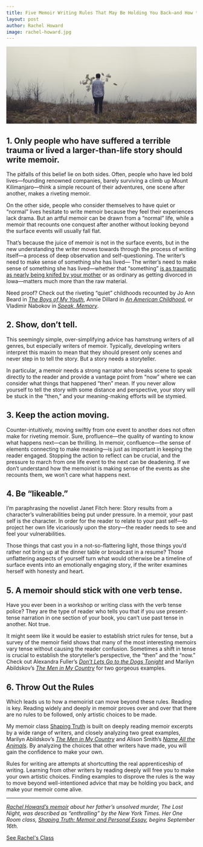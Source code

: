 ```yaml
---
title: Five Memoir Writing Rules That May Be Holding You Back—and How to Move Beyond Them
layout: post
author: Rachel Howard
image: rachel-howard.jpg
---
```

![Picture of flying papers](/img/flying_paper.jpg)

## 1. Only people who have suffered a terrible trauma or lived a larger-than-life story should write memoir. 

The pitfalls of this belief lie on both sides. Often, people who have led bold lives—founding renowned companies, barely surviving a climb up Mount Kilimanjaro—think a simple recount of their adventures, one scene after another, makes a riveting memoir.


On the other side, people who consider themselves to have quiet or “normal” lives hesitate to write memoir because they feel their experiences lack drama. But an artful memoir can be drawn from a “normal” life, while a memoir that recounts one conquest after another without looking beyond the surface events will usually fall flat.


That’s because the juice of memoir is not in the surface events, but in the new understanding the writer moves towards through the process of writing itself—a process of deep observation and self-questioning. The writer’s need to make sense of something she has lived— The writer’s need to make sense of something she has lived—whether that “something” [is as traumatic as nearly being knifed by your mother](http://www.powells.com/biblio/17-9780140179835-106) or as ordinary as getting divorced in Iowa—matters much more than the raw material.


Need proof? Check out the riveting “quiet” childhoods recounted by Jo Ann Beard in [_The Boys of My Youth_](http://www.powells.com/biblio/1-9780316085250-12), Annie Dillard in [_An American Childhood_](http://www.powells.com/biblio/7-9780060915186-5), or Vladimir Nabokov in [_Speak, Memory_](http://www.powells.com/biblio/74-9780679723394-0).


## 2. Show, don’t tell.

This seemingly simple, over-simplifying advice has hamstrung writers of all genres, but especially writers of memoir. Typically, developing writers interpret this maxim to mean that they should present only scenes and never step in to tell the story. But a story needs a storyteller.


In particular, a memoir needs a strong narrator who breaks scene to speak directly to the reader and provide a vantage point from “now” where we can consider what things that happened “then” mean. If you never allow yourself to tell the story with some distance and perspective, your story will be stuck in the “then,” and your meaning-making efforts will be stymied. 

## 3. Keep the action moving.

Counter-intuitively, moving swiftly from one event to another does not often make for riveting memoir. Sure, profluence—the quality of wanting to know what happens next—can be thrilling. In memoir, confluence—the sense of elements connecting to make meaning—is just as important in keeping the reader engaged. Stopping the action to reflect can be crucial, and the pressure to march from one life event to the next can be deadening. If we don’t understand how the memoirist is making sense of the events as she recounts them, we won’t care what happens next.

## 4. Be “likeable.” 

I’m paraphrasing the novelist Janet Fitch here: Story results from a character’s vulnerabilities being put under pressure. In a memoir, your past self is the character. In order for the reader to relate to your past self—to project her own life vicariously upon the story—the reader needs to see and feel your vulnerabilities.


Those things that cast you in a not-so-flattering light, those things you’d rather not bring up at the dinner table or broadcast in a resume? Those unflattering aspects of yourself turn what would otherwise be a timeline of surface events into an emotionally engaging story, if the writer examines herself with honesty and heart.

## 5. A memoir should stick with one verb tense. 

Have you ever been in a workshop or writing class with the verb tense police? They are the type of reader who tells you that if you use present-tense narration in one section of your book, you can’t use past tense in another. Not true.


It might seem like it would be easier to establish strict rules for tense, but a survey of the memoir field shows that many of the most interesting memoirs vary tense without causing the reader confusion. Sometimes a shift in tense is crucial to establish the storyteller’s perspective, the “then” and the “now.” Check out Alexandra Fuller’s [_Don’t Lets Go to the Dogs Tonight_](http://www.powells.com/biblio/7-9780375758997-4) and Marilyn Abildskov’s [_The Men in My Country_](http://www.powells.com/biblio/1-9780877459040-6) for two gorgeous examples.


## 6. Throw Out the Rules

Which leads us to how a memoirist can move beyond these rules. Reading is key. Reading widely and deeply in memoir proves over and over that there are no rules to be followed, only artistic choices to be made.


My memoir class [Shaping Truth](https://app.joinoneroom.com/course/shaping-truth-memoir-and-personal-essay/) is built on deeply reading memoir excerpts by a wide range of writers, and closely analyzing two great examples, Marilyn Abildskov’s [_The Men in My Country_](http://www.powells.com/biblio/1-9780877459040-6) and Alison Smith’s [_Name All the Animals_](http://www.powells.com/biblio/1-9780743255233-12). By analyzing the choices that other writers have made, you will gain the confidence to make your own.


Rules for writing are attempts at shortcutting the real apprenticeship of writing. Learning from other writers by reading deeply will free you to make your own artistic choices. Finding examples to disprove the rules is the way to move beyond well-intentioned advice that may be holding you back, and make your memoir come alive.


----


[_Rachel Howard’s memoir_](https://app.joinoneroom.com/teacher/rachel-howard/) _about her father’s unsolved murder, The Lost Night, was described as “enthralling” by the New York Times. Her One Room class,_ [_Shaping Truth: Memoir and Personal Essay_](https://app.joinoneroom.com/course/shaping-truth-memoir-and-personal-essay/)_, begins September 16th._

<div class="tc pam">
      <a class="btn btn--blue pal br3" href="https://app.joinoneroom.com/course/shaping-truth-memoir-and-personal-essay/">See Rachel's Class</a>
    </div>